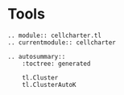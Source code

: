 # Tools

```{eval-rst}
.. module:: cellcharter.tl
.. currentmodule:: cellcharter

.. autosummary::
    :toctree: generated

    tl.Cluster
    tl.ClusterAutoK
```
